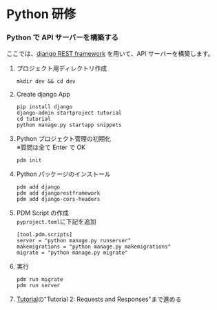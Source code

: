 # Python 研修

### Python で API サーバーを構築する

ここでは、[django REST framework](https://www.django-rest-framework.org/) を用いて、API サーバーを構築します。

1. プロジェクト用ディレクトリ作成
   ```
   mkdir dev && cd dev
   ```
2. Create django App
   ```
   pip install django
   django-admin startproject tutorial
   cd tutorial
   python manage.py startapp snippets
   ```
3. Python プロジェクト管理の初期化  
    ※質問は全て Enter で OK
   ```
   pdm init
   ```
4. Python パッケージのインストール
   ```
   pdm add django
   pdm add djangorestframework
   pdm add django-cors-headers
   ```
5. PDM Script の作成  
   `pyproject.toml`に下記を追加

   ```
   [tool.pdm.scripts]
   server = "python manage.py runserver"
   makemigrations = "python manage.py makemigrations"
   migrate = "python manage.py migrate"
   ```

6. 実行
   ```
   pdm run migrate
   pdm run server
   ```
7. [Tutorial](https://www.django-rest-framework.org/tutorial/1-serialization/)の"Tutorial 2: Requests and Responses"まで進める
